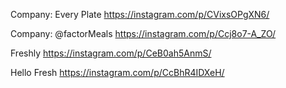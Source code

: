 Company: Every Plate
https://instagram.com/p/CVixsOPgXN6/


Company: @factorMeals 
https://instagram.com/p/Ccj8o7-A_ZO/


Freshly
https://instagram.com/p/CeB0ah5AnmS/


Hello Fresh
https://instagram.com/p/CcBhR4IDXeH/


